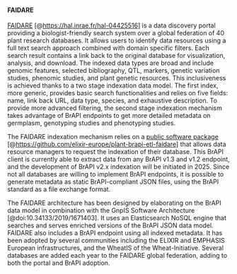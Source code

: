 #### FAIDARE

<!-- Cyril P, first draft-->
[FAIDARE](https://urgi.versailles.inrae.fr/faidare/) [@https://hal.inrae.fr/hal-04425516] is a data discovery portal providing a biologist-friendly search system over a global federation of 40 plant research databases. 
It allows users to identify data resources using a full text search approach combined with domain specific filters. 
Each search result contains a link back to the original database for visualization, analysis, and download. 
The indexed data types are broad and include genomic features, selected bibliography, QTL, markers, genetic variation studies, phenomic studies, and plant genetic resources. 
This inclusiveness is achieved thanks to a two stage indexation data model. The first index, more generic, provides basic search functionalities and relies on five fields: name, link back URL, data type, species, and exhaustive description. 
To provide more advanced filtering, the second stage indexation mechanism takes advantage of BrAPI endpoints to get more detailed metadata on germplasm, genotyping studies and phenotyping studies. 

The FAIDARE indexation mechanism relies on a [public software package](https://github.com/elixir-europe/plant-brapi-etl-faidare) [@https://github.com/elixir-europe/plant-brapi-etl-faidare] that allows data resource managers to request the indexation of their database. 
This BrAPI client is currently able to extract data from any BrAPI v1.3 and v1.2 endpoint, and the development of BrAPI v2.x indexation will be initiated in 2025. 
Since not all databases are willing to implement BrAPI endpoints, it is possible to generate metadata as static BrAPI-compliant JSON files, using the BrAPI standard as a file exchange format.

The FAIDARE architecture has been designed by elaborating on the BrAPI data model in combination with the GnpIS Software Architecture [@doi:10.34133/2019/1671403]. 
It uses an Elasticsearch NoSQL engine that searches and serves enriched versions of the BrAPI JSON data model. 
FAIDARE also includes a BrAPI endpoint using all indexed metadata. 
It has been adopted by several communities including the ELIXIR and EMPHASIS European infrastructures, and the WheatIS of the Wheat-Initiative. 
Several databases are added each year to the FAIDARE global federation, adding to both the portal and BrAPI adoption.

<!-- ![Figure FAIDARE Federation](images/Schema_FAIDARE.png){#fig:Schema_FAIDARE width="100%"} -->
